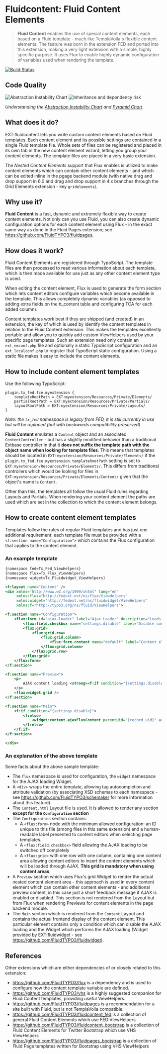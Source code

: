 Fluidcontent: Fluid Content Elements
====================================

> **Fluid Content** enables the use of special content elements, each based on a Fluid template - much like TemplaVoila's flexible
> content elements. The feature was born in the extension FED and ported into this extension, making a very light extension with
> a simple, highly specific purpose. It uses Flux to enable highly dynamic configuration of variables used when rendering the
> template.

[![Build Status](https://travis-ci.org/FluidTYPO3/fluidcontent.png?branch=master)](https://travis-ci.org/FluidTYPO3/fluidcontent)

## Code Quality

![Abstraction Instability Chart](Documentation/ComplexityChart.png)
![Inheritance and dependency risk](Documentation/PyramidChart.png)

_Understanding the [Abstraction Instability Chart](http://pdepend.org/documentation/handbook/reports/abstraction-instability-chart.html)
and [Pyramid Chart](http://pdepend.org/documentation/handbook/reports/overview-pyramid.html)._

## What does it do?

EXT:fluidcontent lets you write custom content elements based on Fluid templates. Each content element and its possible settings
are contained in a single Fluid template file. Whole sets of files can be registered and placed in its own tab in the new content
element wizard, letting you group your content elements. The template files are placed in a very basic extension.

The _Nested Content Elements_ support that Flux enables is utilized to make content elements which can contain other content
elements - and which can be edited inline in the pgage backend module (with native drag and drop support in 6.0 and drag and drop
support in 4.x branches through the Grid Elements extension - key `gridelements`).

## Why use it?

**Fluid Content** is a fast, dynamic and extremely flexible way to create content elements. Not only can you use Fluid, you can
also create dynamic configuration options for each content element using Flux - in the exact same way as done in the Fluid Pages
extension; see https://github.com/FluidTYPO3/fluidpages.

## How does it work?

Fluid Content Elements are registered through TypoScript. The template files are then processed to read various information about
each template, which is then made available for use just as any other content element type is used.

When editing the content element, Flux is used to generate the form section which lets content editors configure variables which
become available in the template. This allows completely dynamic variables (as opposed to adding extra fields on the tt_content
table and configuring TCA for each added column).

Content templates work best if they are shipped (and created) in an extension, the key of which is used by identify the content
templates in relation to the Fluid Content extension. This makes the templates excellently portable and allow you to quickly add
custom ViewHelpers used by your specific page templates. Such an extension need only contain an `ext_emconf.php` file and
optionally a static TypoScript configuration and an `ext_localconf.php` to register that TypoScript static configuration. Using
a static file makes it easy to include the content elements.

## How to include content element templates

Use the following TypoScript:

```
plugin.tx_fed.fce.myextension {
	templateRootPath = EXT:myextension/Resources/Private/Elements/
	partialRootPath = EXT:myextension/Resources/Private/Partials/
	layoutRootPath = EXT:myextension/Resources/Private/Layouts/
}
```

_Note: the `tx_fed` namespace is legacy from FED, it is still currently in use but will be replaced (but with backwards
compatibility preserved)_

**Fluid Content** emulates a `Content` object and an associated `ContentController` - but has a slightly modified behavior than
a traditional Extbase controller in that it __does not suffix the template path with the object name when looking for template
files__. This means that templates should be located in `EXT:myextension/Resources/Private/Elements/` if the
`plugin.tx_fed.fce.myextension.templateRootPath` setting is set to `EXT:myextension/Resources/Private/Elements/`. This differs
from traditional controllers which would be looking for files in `EXT:myextension/Resources/Private/Elements/Content/` given
that the object's name is `Content`.

Other than this, the templates all follow the usual Fluid rules regarding Layouts and Partials. When rendering your content
element the paths are used which are set in the collection to which the content element belongs.

## How to create content element templates

Templates follow the rules of regular Fluid templates and has just one additional requirement: each template file must be
provided with a `<f:section name="Configuration">` which contains the Flux configuration that applies to the content element.

### An example template

```xml
{namespace fed=Tx_Fed_ViewHelpers}
{namespace flux=Tx_Flux_ViewHelpers}
{namespace widget=Tx_Fluidwidget_ViewHelpers}

<f:layout name="Content" />
<div xmlns="http://www.w3.org/1999/xhtml" lang="en"
     xmlns:flux="http://fedext.net/ns/flux/ViewHelpers"
     xmlns:widget="http://fedext.net/ns/fluidwidget/ViewHelpers"
     xmlns:f="http://typo3.org/ns/fluid/ViewHelpers">

<f:section name="Configuration">
    <flux:form id="ajax-loader" label="Ajax Loader" description="Loads content through AJAX. Requires EXT:fluidwidget">
        <flux:field.checkbox name="settings.disable" label="Disable content loading" />
        <flux:grid>
            <flux:grid.row>
                <flux:grid.column>
                    <flux:form.content name="default" label="Content elements to load through AJAX" />
                </flux:grid.column>
            </flux:grid.row>
        </flux:grid>
    </flux:form>
</f:section>

<f:section name="Preview">
	<p>
		AJAX content loading <strong><f:if condition="{settings.disable}" then="DISABLED" else="ENABLED" /></strong>
	</p>
    <flux:widget.grid />
</f:section>

<f:section name="Main">
	<f:if condition="{settings.disable}">
		<f:else>
		    <widget:content.ajaxFluxContent parentUid="{record.uid}" area="default" />
		</f:else>
	</f:if>
</f:section>

</div>
```

### An explanation of the above template

Some facts about the above sample template:

* The `flux` namespace is used for configuration, the `widget` namespace for the AJAX loading Widget.
* A `<div>` wraps the entire template, allowing tag autocompletion and attribute validation (by associating XSD schemas to each
  namespace - see https://github.com/FluidTYPO3/schemaker for more information about this feature).
* The `Content.html`  Layout file is used. It is allowed to render any section **except for the `Configuration` section**
* The `Configuration` section contains:
	* A `<flux:form>` node with the minimum allowed configuration: an ID unique to this file (among files in this same
	  extension) and a human-readable label presented to content editors when selecting page templates.
	* A `<flux:field.checkbox>` field allowing the AJAX loading to be switched off completely
	* A `<flux:grid>` with one row with one column, containing one content area allowing content editors to insert
	  the content elements which will be loaded through AJAX. __This grid is mandatory when using content areas__.
* A `Preview` section which uses Flux's grid Widget to render the actual nested content element area - this approach is used in
  every content element which can contain other content elements - and additional preview content, in this case just a short
  feedback message if AJAX is enabled or disabled. This section is not rendered from the Layout but from Flux when rendering
  Previews for content elements in the page backend module.
* The `Main` section which is rendered from the `Content` Layout and contains the actual frontend display of the content element.
  This particular element contains only a condition which can disable the AJAX loading and the Widget which performs the AJAX
  loading (Widget provided by EXT:fluidwidget - see https://github.com/FluidTYPO3/fluidwidget).

## References

Other extensions which are either dependencies of or closely related to this extension:

* https://github.com/FluidTYPO3/flux is a dependency and is used to configure how the content template variable are defined.
* https://github.com/FluidTYPO3/vhs is a highly suggested companion for Fluid Content templates, providing useful ViewHelpers.
* https://github.com/FluidTYPO3/fluidpages is a recommendation for a site built with Fluid, but is not TemplaVoila compatible.
* https://github.com/FluidTYPO3/fluidcontent_fed is a collection of general Fluid Content Elements which use FED ViewHelpers
* https://github.com/FluidTYPO3/fluidcontent_bootstrap is a collection of Fluid Content Elements for Twitter Bootstrap which
  use VHS ViewHelpers
* https://github.com/FluidTYPO3/fluidpages_bootstrap is a collection of Fluid Page templates written for Bootstrap using VHS
  ViewHelpers

